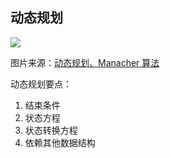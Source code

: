 
## 动态规划

![](https://pic.leetcode-cn.com/1088cea13c1221751bf6c5ac56452b19096d673c881a52b062fd291ead85d04a-%E3%80%8C%E5%8A%A8%E6%80%81%E8%A7%84%E5%88%92%E3%80%8D%E9%97%AE%E9%A2%98%E7%9A%84%E6%80%9D%E8%80%83%E6%96%B9%E5%90%91.png)

图片来源：[动态规划、Manacher 算法](https://leetcode-cn.com/problems/longest-palindromic-substring/solution/zhong-xin-kuo-san-dong-tai-gui-hua-by-liweiwei1419/)


动态规划要点：
1. 结束条件
2. 状态方程
3. 状态转换方程
4. 依赖其他数据结构




